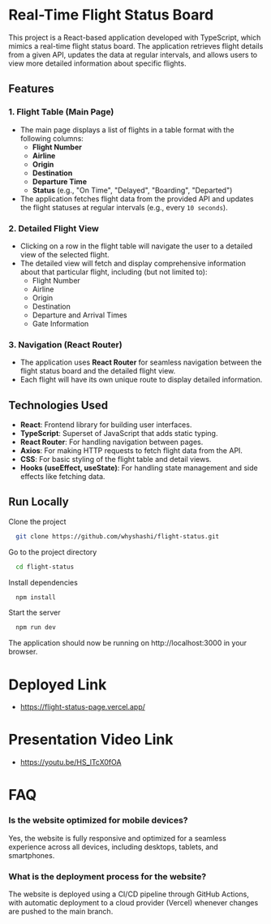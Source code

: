 # Real-Time Flight Status Board

This project is a React-based application developed with TypeScript, which mimics a real-time flight status board. The application retrieves flight details from a given API, updates the data at regular intervals, and allows users to view more detailed information about specific flights.

## Features

### 1. Flight Table (Main Page)
- The main page displays a list of flights in a table format with the following columns:
  - **Flight Number**
  - **Airline**
  - **Origin**
  - **Destination**
  - **Departure Time**
  - **Status** (e.g., "On Time", "Delayed", "Boarding", "Departed")
- The application fetches flight data from the provided API and updates the flight statuses at regular intervals (e.g., every `10 seconds`).
  
### 2. Detailed Flight View
- Clicking on a row in the flight table will navigate the user to a detailed view of the selected flight.
- The detailed view will fetch and display comprehensive information about that particular flight, including (but not limited to):
  - Flight Number
  - Airline
  - Origin
  - Destination
  - Departure and Arrival Times
  - Gate Information


### 3. Navigation (React Router)
- The application uses **React Router** for seamless navigation between the flight status board and the detailed flight view.
- Each flight will have its own unique route to display detailed information.

## Technologies Used
- **React**: Frontend library for building user interfaces.
- **TypeScript**: Superset of JavaScript that adds static typing.
- **React Router**: For handling navigation between pages.
- **Axios**: For making HTTP requests to fetch flight data from the API.
- **CSS**: For basic styling of the flight table and detail views.
- **Hooks (useEffect, useState)**: For handling state management and side effects like fetching data.



## Run Locally

Clone the project

```bash
  git clone https://github.com/whyshashi/flight-status.git
```

Go to the project directory

```bash
  cd flight-status
```

Install dependencies

```bash
  npm install
```

Start the server

```bash
  npm run dev
```

The application should now be running on http://localhost:3000 in your browser.

# Deployed Link
- https://flight-status-page.vercel.app/

# Presentation Video Link

- https://youtu.be/HS_lTcX0fOA

# FAQ

### Is the website optimized for mobile devices?

Yes, the website is fully responsive and optimized for a seamless experience across all devices, including desktops, tablets, and smartphones.

### What is the deployment process for the website?

The website is deployed using a CI/CD pipeline through GitHub Actions, with automatic deployment to a cloud provider (Vercel) whenever changes are pushed to the main branch.

